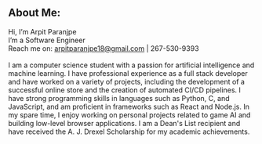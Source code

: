 ## About Me:
Hi, I’m Arpit Paranjpe<br> I’m a Software Engineer <br> Reach me on: arpitparanjpe18@gmail.com | 267-530-9393<br><br>I am a computer science student with a passion for artificial intelligence and machine learning. I have professional experience as a full stack developer and have worked on a variety of projects, including the development of a successful online store and the creation of automated CI/CD pipelines. I have strong programming skills in languages such as Python, C, and JavaScript, and am proficient in frameworks such as React and Node.js. In my spare time, I enjoy working on personal projects related to game AI and building low-level browser applications. I am a Dean's List recipient and have received the A. J. Drexel Scholarship for my academic achievements.
